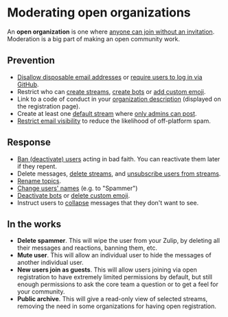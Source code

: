 # Moderating open organizations

An **open organization** is one where
[anyone can join without an invitation](/help/allow-anyone-to-join-without-an-invitation).
Moderation is a big part of making an open community work.

## Prevention

* [Disallow disposable email addresses](/help/allow-anyone-to-join-without-an-invitation)
  or [require users to log in via GitHub](/help/configure-authentication-methods).
* Restrict who can [create streams](/help/configure-who-can-create-streams),
  [create bots](/help/restrict-bot-creation) or
  [add custom emoji](/help/only-allow-admins-to-add-emoji).
* Link to a code of conduct in your
  [organization description](/help/create-your-organization-profile)
  (displayed on the registration page).
* Create at least one
  [default stream](/help/set-default-streams-for-new-users) where
  [only admins can post](/help/announcement-only-streams).
* [Restrict email visibility](/help/restrict-visibility-of-email-addresses)
  to reduce the likelihood of off-platform spam.

## Response

* [Ban (deactivate) users](/help/deactivate-or-reactivate-a-user) acting in
  bad faith. You can reactivate them later if they repent.
* Delete messages, [delete streams](/help/delete-a-stream), and
  [unsubscribe users from streams](/help/add-or-remove-users-from-a-stream).
* [Rename topics](/help/rename-a-topic).
* [Change users' names](/help/change-a-users-name) (e.g. to "Spammer")
* [Deactivate bots](/help/deactivate-or-reactivate-a-bot) or
  [delete custom emoji](/help/add-custom-emoji#delete-custom-emoji).
* Instruct users to [collapse](/help/collapse-a-message) messages that they don't
  want to see.

## In the works

* **Delete spammer**. This will wipe the user from your Zulip, by deleting
  all their messages and reactions, banning them, etc.
* **Mute user**. This will allow an individual user to hide the messages of
  another individual user.
* **New users join as guests**. This will allow users joining via open
  registration to have extremely limited permissions by default, but still
  enough permissions to ask the core team a question or to get a feel for your
  community.
* **Public archive**. This will give a read-only view of selected streams,
  removing the need in some organizations for having open registration.
